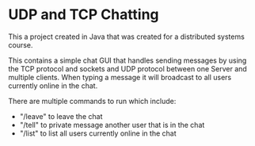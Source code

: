 # UDP and TCP Chatting

This a project created in Java that was created for a distributed systems course.

This contains a simple chat GUI that handles sending messages by using the TCP protocol and sockets and UDP protocol between one Server and multiple clients. When typing a message it will broadcast to all users currently online in the chat. 

There are multiple commands to run which include:

* "/leave" to leave the chat
* "/tell" to private message another user that is in the chat
* "/list" to list all users currently online in the chat

